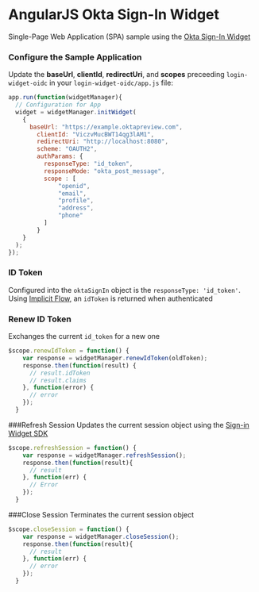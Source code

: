# AngularJS Okta Sign-In Widget 
Single-Page Web Application (SPA) sample using the [Okta Sign-In Widget](http://developer.okta.com/docs/api/resources/okta_signin_widget.html)

### Configure the Sample Application
Update the **baseUrl**, **clientId**, **redirectUri**, and **scopes** preceeding `login-widget-oidc` in your `login-widget-oidc/app.js` file:
```javascript
app.run(function(widgetManager){
  // Configuration for App
  widget = widgetManager.initWidget(
    {
      baseUrl: "https://example.oktapreview.com",
        clientId: "ViczvMucBWT14qg3lAM1",
        redirectUri: "http://localhost:8080",
        scheme: "OAUTH2",
        authParams: {
          responseType: "id_token",
          responseMode: "okta_post_message",
          scope : [
              "openid",
              "email",
              "profile",
              "address",
              "phone"
          ]
        }
    }
  );
});
```

### ID Token
Configured into the `oktaSignIn` object is the `responseType: 'id_token'`. Using [Implicit Flow](https://tools.ietf.org/html/rfc6749#section-1.3.2), an `idToken` is returned when authenticated

### Renew ID Token
Exchanges the current `id_token` for a new one

```javascript
$scope.renewIdToken = function() {
    var response = widgetManager.renewIdToken(oldToken);
    response.then(function(result) {
      // result.idToken
      // result.claims
    }, function(error) {
      // error
    });
  }
```

###Refresh Session
Updates the current session object using the [Sign-in Widget SDK](http://developer.okta.com/docs/api/resources/okta_signin_widget.html)

```javascript
$scope.refreshSession = function() {
    var response = widgetManager.refreshSession();
    response.then(function(result){
      // result
    }, function(err) {
      // Error
    });
  }
```

###Close Session
Terminates the current session object

```javascript
$scope.closeSession = function() {
    var response = widgetManager.closeSession();
    response.then(function(result){
      // result
    }, function(err) {
      // error
    });
  }
```

